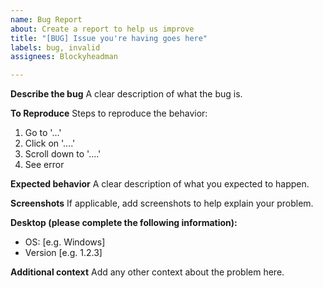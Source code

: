 ```yaml
---
name: Bug Report
about: Create a report to help us improve
title: "[BUG] Issue you're having goes here"
labels: bug, invalid
assignees: Blockyheadman

---
```


**Describe the bug**
A clear description of what the bug is.

**To Reproduce**
Steps to reproduce the behavior:
1. Go to '...'
2. Click on '....'
3. Scroll down to '....'
4. See error

**Expected behavior**
A clear description of what you expected to happen.

**Screenshots**
If applicable, add screenshots to help explain your problem.

**Desktop (please complete the following information):**
 - OS: [e.g. Windows]
 - Version [e.g. 1.2.3]

**Additional context**
Add any other context about the problem here.
